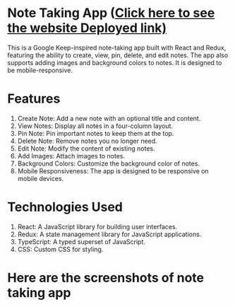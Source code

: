 # Note Taking App ([Click here to see the website Deployed link)](https://note-taking-app-e1356c.netlify.app/)

This is a Google Keep-inspired note-taking app built with React and Redux, featuring the ability to create, view, pin, delete, and edit notes. The app also supports adding images and background colors to notes. It is designed to be mobile-responsive.

# Features

1) Create Note: Add a new note with an optional title and content.
2) View Notes: Display all notes in a four-column layout.
3) Pin Note: Pin important notes to keep them at the top.
4) Delete Note: Remove notes you no longer need.
5) Edit Note: Modify the content of existing notes.
6) Add Images: Attach images to notes.
7) Background Colors: Customize the background color of notes.
8) Mobile Responsiveness: The app is designed to be responsive on mobile devices.

# Technologies Used

1) React: A JavaScript library for building user interfaces.
2) Redux: A state management library for JavaScript applications.
3) TypeScript: A typed superset of JavaScript.
4) CSS: Custom CSS for styling.

# Here are the screenshots of note taking app